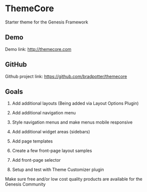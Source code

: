 # ThemeCore

Starter theme for the Genesis Framework

## Demo

Demo link: http://themecore.com

## GitHub

Github project link: https://github.com/bradpotter/themecore

## Goals

1. Add additional layouts (Being added via Layout Options Plugin)

2. Add additional navigation menu

3. Style navigation menus and make menus mobile responsive

4. Add additional widget areas (sidebars)

5. Add page templates

6. Create a few front-page layout samples

7. Add front-page selector

8. Setup and test with Theme Customizer plugin

Make sure free and/or low cost quality products are available for the Genesis Community


